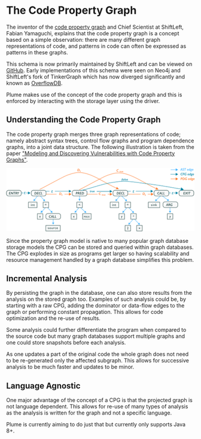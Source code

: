 # The Code Property Graph

The inventor of the [code property graph](https://fabs.codeminers.org/papers/2014-ieeesp.pdf) and Chief Scientist at 
ShiftLeft, Fabian Yamaguchi, explains that the code property graph is a concept based on a simple observation: there
are many different graph representations of code, and patterns in code can often be expressed as patterns in these graphs. 

This schema is now primarily maintained by ShiftLeft and can be viewed on 
[GitHub](https://github.com/ShiftLeftSecurity/codepropertygraph/blob/master/schema/src/main/resources/schemas/base.json).
Early implementations of this schema were seen on Neo4j and ShiftLeft's fork of TinkerGraph which has now diverged 
significantly and known as [OverflowDB](https://github.com/ShiftLeftSecurity/overflowdb).

Plume makes use of the concept of the code property graph and this is enforced by interacting with the storage layer 
using the driver.

## Understanding the Code Property Graph

The code property graph merges three graph representations of code; namely abstract syntax trees, control flow graphs and program dependence graphs, into a joint data structure. The following illustration is taken from the paper ["Modeling and Discovering Vulnerabilities with Code Property Graphs"](https://fabs.codeminers.org/papers/2014-ieeesp.pdf).

![Code Property Graph Original](../assets/images/plume-basics/code-property-graph/cpg-original.png)

Since the property graph model is native to many popular graph database storage models the CPG can be stored and queried within graph databases. The CPG explodes in size as programs get larger so having scalability and resource management handled by a graph database simplifies this problem.

## Incremental Analysis

By persisting the graph in the database, one can also store results from the analysis on the stored graph too. Examples of such analysis could be, by starting with a raw CPG, adding the dominator or data-flow edges to the graph or performing constant propagation. This allows for code optimization and the re-use of results.

Some analysis could further differentiate the program when compared to the source code but many graph databases support multiple graphs and one could store snapshots before each analysis.

As one updates a part of the original code the whole graph does not need to be re-generated only the affected subgraph. This allows for successive analysis to be much faster and updates to be minor.

## Language Agnostic

One major advantage of the concept of a CPG is that the projected graph is not language dependent. This allows for re-use of many types of analysis as the analysis is written for the graph and not a specific language.

Plume is currently aiming to do just that but currently only supports Java 8+.
